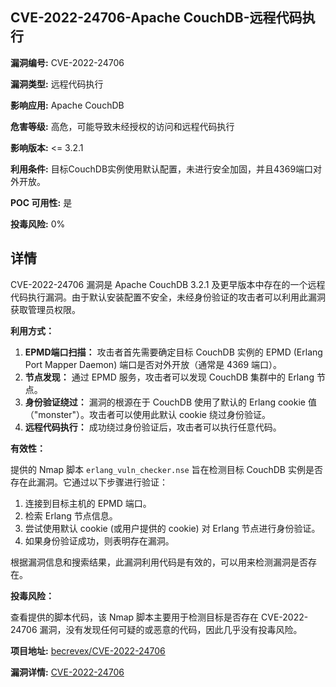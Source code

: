 ## CVE-2022-24706-Apache CouchDB-远程代码执行

**漏洞编号:** CVE-2022-24706

**漏洞类型:** 远程代码执行

**影响应用:** Apache CouchDB

**危害等级:** 高危，可能导致未经授权的访问和远程代码执行

**影响版本:** <= 3.2.1

**利用条件:** 目标CouchDB实例使用默认配置，未进行安全加固，并且4369端口对外开放。

**POC 可用性:** 是

**投毒风险:** 0%

## 详情

CVE-2022-24706 漏洞是 Apache CouchDB 3.2.1 及更早版本中存在的一个远程代码执行漏洞。由于默认安装配置不安全，未经身份验证的攻击者可以利用此漏洞获取管理员权限。

**利用方式：**

1.  **EPMD端口扫描：** 攻击者首先需要确定目标 CouchDB 实例的 EPMD (Erlang Port Mapper Daemon) 端口是否对外开放（通常是 4369 端口）。
2.  **节点发现：** 通过 EPMD 服务，攻击者可以发现 CouchDB 集群中的 Erlang 节点。
3.  **身份验证绕过：** 漏洞的根源在于 CouchDB 使用了默认的 Erlang cookie 值（"monster"）。攻击者可以使用此默认 cookie 绕过身份验证。
4.  **远程代码执行：** 成功绕过身份验证后，攻击者可以执行任意代码。

**有效性：**

提供的 Nmap 脚本 `erlang_vuln_checker.nse` 旨在检测目标 CouchDB 实例是否存在此漏洞。它通过以下步骤进行验证：

1.  连接到目标主机的 EPMD 端口。
2.  检索 Erlang 节点信息。
3.  尝试使用默认 cookie (或用户提供的 cookie) 对 Erlang 节点进行身份验证。
4.  如果身份验证成功，则表明存在漏洞。

根据漏洞信息和搜索结果，此漏洞利用代码是有效的，可以用来检测漏洞是否存在。

**投毒风险：**

查看提供的脚本代码，该 Nmap 脚本主要用于检测目标是否存在 CVE-2022-24706 漏洞，没有发现任何可疑的或恶意的代码，因此几乎没有投毒风险。


**项目地址:** [becrevex/CVE-2022-24706](https://github.com/becrevex/CVE-2022-24706)

**漏洞详情:** [CVE-2022-24706](https://nvd.nist.gov/vuln/detail/CVE-2022-24706)